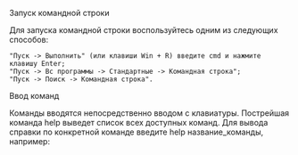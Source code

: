 Запуск командной строки

Для запуска командной строки воспользуйтесь одним из следующих способов:

    "Пуск -> Выполнить" (или клавиши Win + R) введите cmd и нажмите клавишу Enter;
    "Пуск -> Вс программы -> Стандартные -> Командная строка";
    "Пуск -> Поиск -> Командная строка".

Ввод команд

Команды вводятся непосредственно вводом с клавиатуры. Пострейшая команда help выведет список всех доступных команд. Для вывода справки по конкретной команде введите help название_команды, например:
